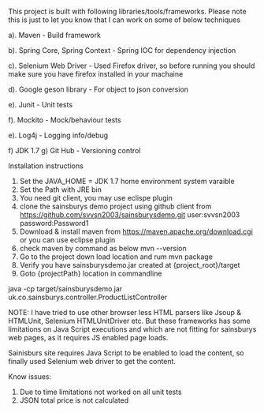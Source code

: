 This project is built with following libraries/tools/frameworks. Please note this is just to let you know that I can work on some of below techniques

a). Maven - Build framework

b). Spring Core, Spring Context - Spring IOC for dependency injection

c). Selenium Web Driver - Used Firefox driver, so before running you should make sure you have firefox installed in your machaine

d). Google geson library - For object to json conversion

e). Junit - Unit tests

f). Mockito - Mock/behaviour tests

e). Log4j - Logging info/debug

f) JDK 1.7
g) Git Hub - Versioning control

Installation instructions

1. Set the JAVA_HOME = JDK 1.7 home environment system varaible
2. Set the Path with JRE bin
3. You need git client, you may use eclispe plugin
3. clone the sainsburys demo project using github client from 
	https://github.com/svvsn2003/sainsburysdemo.git
	user:svvsn2003
	password:Password1
4. Download & install maven from https://maven.apache.org/download.cgi or you can use eclipse plugin
5. check maven by command as below
	mvn --version
6. Go to the project down load location and rum
	mvn package
7. Verify you have sainsburysdemo.jar created at {project_root}/target
8. Goto {projectPath} location in commandline

  java -cp target/sainsburysdemo.jar uk.co.sainsburys.controller.ProductListController



NOTE:
I have tried to use other browser less HTML parsers like Jsoup & HTMLUnit, Selenium HTMLUnitDriver etc. But these frameworks has some limitations on Java Script executions and which are not fitting for sainsburys web pages, as it requires JS enabled page loads.

Sainisburs site requires Java Script to be enabled to load the content, so finally used Selenium web driver to get the content.

Know issues:
1. Due to time limitations not worked on all unit tests
2. JSON total price is not calculated

